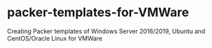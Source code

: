 # packer-templates-for-VMWare
Creating Packer templates of Windows Server 2016/2019, Ubuntu and CentOS/Oracle Linux for VMWare
